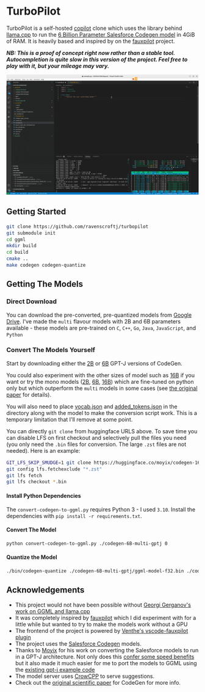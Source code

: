 # TurboPilot

TurboPilot is a self-hosted [copilot](https://github.com/features/copilot) clone which uses the library behind [llama.cpp](https://github.com/comex/llama.cpp) to run the [6 Billion Parameter Salesforce Codegen model](https://github.com/salesforce/CodeGen) in 4GiB of RAM. It is heavily based and inspired by on the [fauxpilot](https://github.com/fauxpilot/fauxpilot) project.

***NB: This is a proof of concept right now rather than a stable tool. Autocompletion is quite slow in this version of the project. Feel free to play with it, but your mileage may vary.***

![a screen recording of turbopilot running through fauxpilot plugin](assets/screenrecording.gif)

## Getting Started

```bash
git clone https://github.com/ravenscroftj/turbopilot
git submodule init
cd ggml
mkdir build
cd build
cmake ..
make codegen codegen-quantize
```

## Getting The Models

### Direct Download

You can download the pre-converted, pre-quantized models from [Google Drive](https://drive.google.com/drive/folders/1wFy1Y0pqoK23ZeMWWCp8evxWOJQVdaGh?usp=sharing). I've made the `multi` flavour models with 2B and 6B parameters available - these models are pre-trained on  `C`, `C++`, `Go`, `Java`, `JavaScript`, and `Python`

### Convert The Models Yourself

Start by downloading either the [2B](https://huggingface.co/moyix/codegen-2B-multi-gptj) or [6B](https://huggingface.co/moyix/codegen-6B-multi-gptj) GPT-J versions of CodeGen.

You could also experiment with the other sizes of model such as [16B](https://huggingface.co/moyix/codegen-16B-multi-gptj) if you want or try the mono models ([2B](https://huggingface.co/moyix/codegen-2B-mono-gptj), [6B](https://huggingface.co/moyix/codegen-6B-mono-gptj), [16B](https://huggingface.co/moyix/codegen-16B-mono-gptj)) which are fine-tuned on python only but which outperform the `multi` models in some cases (see [the original paper](https://arxiv.org/pdf/2203.13474.pdf) for details).

You will also need to place [vocab.json](https://huggingface.co/Salesforce/codegen-2B-multi/raw/main/vocab.json) and [added_tokens.json](https://huggingface.co/Salesforce/codegen-2B-multi/blob/main/added_tokens.json) in the directory along with the model to make the conversion script work. This is a temporary limitation that I'll remove at some point.

You can directly `git clone` from huggingface URLS above. To save time you can disable LFS on first checkout and selectively pull the files you need (you only need the `.bin` files for conversion. The large `.zst` files are not needed). Here is an example:

```bash
GIT_LFS_SKIP_SMUDGE=1 git clone https://huggingface.co/moyix/codegen-16B-multi-gptj
git config lfs.fetchexclude "*.zst"
git lfs fetch
git lfs checkout *.bin
```

#### Install Python Dependencies

The `convert-codegen-to-ggml.py` requires Python 3 - I used `3.10`. Install the dependencies with `pip install -r requirements.txt`.

#### Convert The Model

```bash
python convert-codegen-to-ggml.py ./codegen-6B-multi-gptj 0
```

#### Quantize the Model

```bash
./bin/codegen-quantize ./codegen-6B-multi-gptj/ggml-model-f32.bin ./codegen-6B-multi-gptj/ggml-model-quant.bin 2
```


## Acknowledgements

- This project would not have been possible without [Georgi Gerganov's work on GGML and llama.cpp](https://github.com/ggerganov/ggml)
- It was completely inspired by [fauxpilot](https://github.com/fauxpilot/fauxpilot) which I did experiment with for a little while but wanted to try to make the models work without a GPU
- The frontend of the project is powered by [Venthe's vscode-fauxpilot plugin](https://github.com/Venthe/vscode-fauxpilot)
- The project uses the [Salesforce Codegen](https://github.com/salesforce/CodeGen) models.
- Thanks to [Moyix](https://huggingface.co/moyix) for his work on converting the Salesforce models to run in a GPT-J architecture. Not only does this [confer some speed benefits](https://gist.github.com/moyix/7896575befbe1b99162ccfec8d135566) but it also made it much easier for me to port the models to GGML using the [existing gpt-j example code](https://github.com/ggerganov/ggml/tree/master/examples/gpt-j)
- The model server uses [CrowCPP](https://crowcpp.org/master/) to serve suggestions.
- Check out the [original scientific paper](https://arxiv.org/pdf/2203.13474.pdf) for CodeGen for more info.